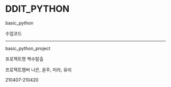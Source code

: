 # DDIT_PYTHON

basic_python

수업코드

-----------

basic_python_project

프로젝트명 백수탈출

프로젝트멤버 나은, 윤주, 미라, 유리

210407-210420
